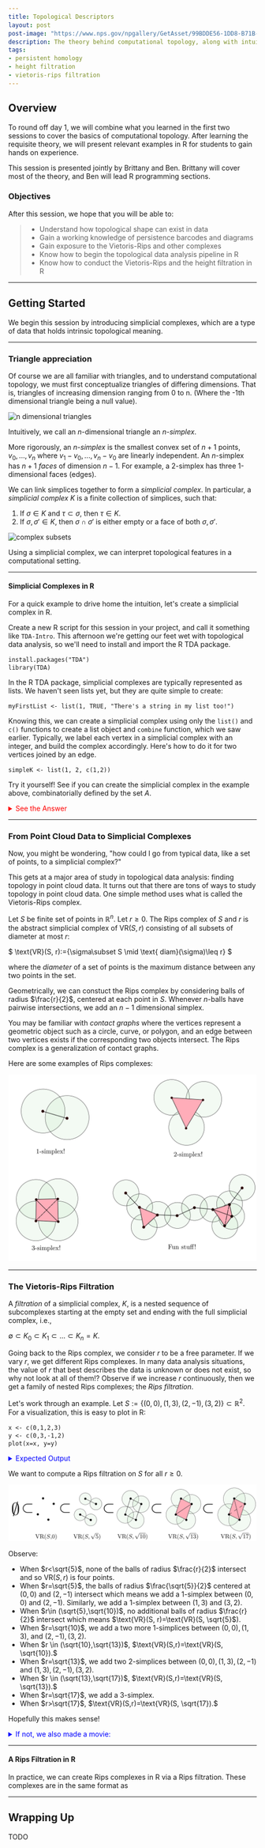 ```yaml
---
title: Topological Descriptors
layout: post
post-image: "https://www.nps.gov/npgallery/GetAsset/99BDDE56-1DD8-B71B-0BF0D34E843D9014/proxy/hires?"
description: The theory behind computational topology, along with intuitive examples
tags:
- persistent homology
- height filtration
- vietoris-rips filtration
---
```


## Overview

To round off day 1, we will combine what you learned in the first two sessions to cover
the basics of computational topology. After learning the requisite theory,
we will present relevant examples in R for students to gain hands on experience.

This session is presented jointly by Brittany and Ben. Brittany will cover most of the
theory, and Ben will lead R programming sections.

### Objectives

After this session, we hope that you will  be able to:

> - Understand how topological shape can exist in data
> - Gain a working knowledge of persistence barcodes and diagrams
> - Gain exposure to the Vietoris-Rips and other complexes
> - Know how to begin the topological data analysis pipeline in R
> - Know how to conduct the Vietoris-Rips and the height filtration in R

---

## Getting Started

We begin this session by introducing simplicial complexes, which are 
a type of data that holds intrinsic topological meaning.

---

### Triangle appreciation

Of course we are all familiar with triangles, and to understand computational topology, we must first conceptualize triangles of differing dimensions. That is, triangles of increasing dimension ranging from 0 to n. (Where the -1th dimensional triangle being a null value).

![n dimensional triangles](https://i.stack.imgur.com/O6xtg.png)

Intuitively, we call an $n$-dimensional triangle an *n-simplex*.

More rigorously,
an *n-simplex* is the smallest convex set of $n+1$ points,
$v_0,...,v_{n}$ where $v_1-v_0,...,v_{n}-v_0$ are linearly independent.
An $n$-simplex has $n+1$ *faces* of dimension $n-1$. For example,
a 2-simplex has three 1-dimensional faces (edges).

We can link simplices together to form a *simplicial complex*. In particular, a *simplicial complex* $K$
is a finite collection of simplices, such that:
1. If $\sigma \in K$ and $\tau \subset \sigma$, then $\tau \in K$.
2. If $\sigma, \sigma'\in K$, then $\sigma \cap \sigma'$ is either empty or a face of both $\sigma, \sigma'$.



![complex subsets](https://comptag.github.io/t4ds/assets/images/tda-rips/asc.svg)


Using a simplicial complex, we can interpret topological features in a computational setting.

---

#### Simplicial Complexes in R

For a quick example to drive home the intuition, let's
create a simplicial complex in R.

Create a new R script for this session in your project, and call it something like
`TDA-Intro`. This afternoon we're getting our feet wet with topological data analysis,
so we'll need to install and import the R TDA package.

```
install.packages("TDA")
library(TDA)
```

In the R TDA package, simplicial complexes are typically represented as lists.
We haven't seen lists yet, but they are quite simple to create:

```
myFirstList <- list(1, TRUE, "There's a string in my list too!")
```

Knowing this, we can create a simplicial complex using only the `list()`
and `c()` functions to create a list object and `combine` function, which we saw earlier.
Typically, we label each vertex in a simplicial complex with an integer, and build the
complex accordingly. Here's how to do it for two vertices joined by an edge.

```
simpleK <- list(1, 2, c(1,2))
```

Try it yourself! See if you can create the simplicial complex in the example above,
combinatorially defined by the set $A$.

<details>
<summary style="color:red">See the Answer</summary>
<br>
<pre style="background-color:lightcoral">
<code>
> K <- list(1,2,3,4,c(1,2),c(1,3),c(1,4),c(2,3),c(2,4),c(3,4),c(1,2,3))
> K
[[1]]
[1] 1

[[2]]
[1] 2

[[3]]
[1] 3

[[4]]
[1] 4

[[5]]
[1] 1 2

[[6]]
[1] 1 3

[[7]]
[1] 1 4

[[8]]
[1] 2 3

[[9]]
[1] 2 4

[[10]]
[1] 3 4

[[11]]
[1] 1 2 3
</code>
</pre>
</details>


---

### From Point Cloud Data to Simplicial Complexes

Now, you might be wondering, "how could I go from typical data,
like a set of points, to a simplicial complex?"

This gets at a major area of study in topological data analysis: finding topology in point cloud data.
It turns out that there are tons of ways to study topology in point cloud data. 
One simple method uses what is called the Vietoris-Rips complex.

Let $S$ be finite set of points in $\mathbb{R}^n$. Let $r\geq 0$. The Rips complex of $S$
and $r$ is the abstract simplicial complex of $\text{VR}(S, r)$ consisting of all subsets
of diameter at most $r$:

$ \text{VR}(S, r):=\{\sigma\subset S \mid \text{ diam}(\sigma)\leq r\} $

where the *diameter* of a set of points is the maximum distance between any two points in the set.

Geometrically, we can constuct the Rips complex by considering balls of radius $\frac{r}{2}$,
centered at each point in $S$. Whenever $n$-balls have pairwise intersections, we add an $n-1$
dimensional simplex.

You may be familiar with *contact graphs* where the vertices represent a geometric object such as a
circle, curve, or polygon, and an edge between two vertices exists if the corresponding two objects
intersect. The Rips complex is a generalization of contact graphs.

Here are some examples of Rips complexes:

![rips complexes](../assets/images/tda-rips/ripscomplex.svg)

---

### The Vietoris-Rips Filtration

A *filtration* of a simplicial complex, $K$, is a nested sequence of subcomplexes starting at the
empty set and ending with the full simplicial complex, i.e.,

$\emptyset \subset K_0 \subset K_1 \subset ... \subset K_n=K.$

Going back to the Rips complex, we consider $r$ to be a free parameter. If we vary $r$, we
get different Rips complexes. In many data analysis situations, the value of $r$ that best describes
the data is unknown or does not exist, so why not look at all of them!? Observe if we increase $r$
continuously, then we get a family of nested Rips complexes; the *Rips filtration*.

Let's work through an example. Let $S:=\{(0,0),(1,3),(2,-1),(3,2)\}\subset \mathbb{R}^2$. 
For a visualization, this is easy to plot in R:

```
x <- c(0,1,2,3)
y <- c(0,3,-1,2)
plot(x=x, y=y)
```

<details>
<summary style="color:blue">Expected Output</summary>
<br>
<pre>
<img src="https://comptag.github.io/t4ds/assets/images/rips-pts-basic.jpg" alt="rips pts">
</pre>
</details>


We want to compute a Rips filtration on $S$ for all $r\geq 0$.

![rips filtration](../assets/images/tda-rips/ripsfilt.svg)

Observe:

* When $r<\sqrt{5}$, none of the balls of radius $\frac{r}{2}$ intersect and so $\text{VR}(S,r$) is
four points.
* When $r=\sqrt{5}$, the balls of radius $\frac{\sqrt{5}}{2}$ centered at $(0,0)$ and
$(2,-1)$ intersect which means we add a 1-simplex between $(0,0)$ and $(2,-1)$. Similarly,
we add a 1-simplex between $(1,3)$ and $(3,2)$.
* When $r\in (\sqrt{5},\sqrt{10})$, no additional balls of radius $\frac{r}{2}$ intersect which means $\text{VR}(S, r)=\text{VR}(S, \sqrt{5}$).
* When $r=\sqrt{10}$, we add a two more 1-simplices between $(0,0), (1,3)$, and $(2,-1),
(3,2)$.
* When $r \in (\sqrt{10},\sqrt{13})$, $\text{VR}(S,r)=\text{VR}(S, \sqrt{10}).$
* When $r=\sqrt{13}$, we add two 2-simplices between $(0,0),(1,3),(2,-1)$ and
$(1,3),(2,-1),(3,2)$.
* When $r \in (\sqrt{13},\sqrt{17})$, $\text{VR}(S,r)=\text{VR}(S, \sqrt{13}).$
* When $r=\sqrt{17}$, we add a 3-simplex.
* When $r>\sqrt{17}$, $\text{VR}(S,r)=\text{VR}(S, \sqrt{17}).$

Hopefully this makes sense! 

<details>
<summary style="color:blue">If not, we also made a movie:</summary>
<br>
<pre>
<img src="https://comptag.github.io/t4ds/assets/images/tda-rips/rips_example.gif" alt="gallatin plot">
</pre>
</details>

---

#### A Rips Filtration in R

In practice, we can create Rips complexes in R via a Rips filtration. These complexes are
in the same format as 

---




## Wrapping Up

TODO
